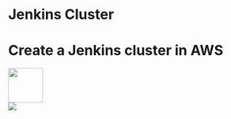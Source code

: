 # Jenkins Cluster

<h1>Create a Jenkins cluster in AWS</h1>
<img height="70" src="https://upload.wikimedia.org/wikipedia/commons/8/88/Ovpntech_logo-s_REVISED.png">
<br />
<a href="https://console.aws.amazon.com/cloudformation/home?region=us-east-1#/stacks/new?templateURL=https://s3.amazonaws.com/jasondebolt-cloud-formation/template-jenkins-cluster.json">
<img src="https://s3.amazonaws.com/cloudformation-examples/cloudformation-launch-stack.png">
</a>
